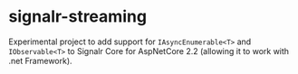 # signalr-streaming

Experimental project to add support for `IAsyncEnumerable<T>` and `IObservable<T>` to Signalr Core for AspNetCore 2.2 (allowing it to work with .net Framework).
